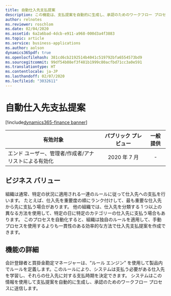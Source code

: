 ```yaml
---
title: 自動仕入先支払提案
description: この機能は、支払提案を自動的に生成し、承認のためのワークフロー プロセスにルーティングすることにより、仕入先支払のタイミングの最適化を支援します。
author: relnotes
ms.reviewer: roschlom
ms.date: 02/04/2020
ms.assetid: 6a2a6bad-4dcb-e911-a968-000d3a4f3883
ms.topic: article
ms.service: business-applications
ms.author: aolson
dynamics365pdf: true
ms.openlocfilehash: 381cd6cb2192514b4041c519792bfa6554573bd9
ms.sourcegitcommit: 99df54b08ef3f481b1999c80acfbd71cc3a0e591
ms.translationtype: HT
ms.contentlocale: ja-JP
ms.lasthandoff: 02/07/2020
ms.locfileid: "3032611"
---
```

# <a name="automatic-vendor-payment-proposal"></a>自動仕入先支払提案
[!include[dynamics365-finance banner](../includes/dynamics365-finance.md)]

| 有効対象    |  パブリック プレビュー | 一般提供 | 
| ---------- | :----------: |:----------: |
|エンド ユーザー、管理者/作成者/アナリストによる有効化|2020 年 7 月| -|


## <a name="business-value"></a>ビジネス バリュー
<!-- bv start -->
組織は通常、特定の状況に適用される一連のルールに従って仕入先への支払を行います。 たとえば、仕入先を重要度の順にランク付けして、最も重要な仕入先から先に支払う場合があります。 他の組織では、仕入先を分類する 1 つ以上の異なる方法を使用して、特定の日に特定のカテゴリーの仕入先に支払う場合もあります。 このプロセスを自動化すると、組織は独自のルールを適用して、手動プロセスを使用するよりも一貫性のある効率的な方法で仕入先支払提案を作成できます。 
<!-- bv end -->



## <a name="feature-details"></a>機能の詳細
<!--feature detail start -->
会計登録者と買掛金勘定マネージャーは、“ルール エンジン” を使用して製品内でルールを定義します。このルールにより、システムは支払う必要がある仕入先を学習し、それらの仕入先に対する支払時期を決定できます。 システムはこの情報を使用して支払提案を自動的に生成し、承認のためのワークフロー プロセスに送信します。  
<!--feature detail end -->









